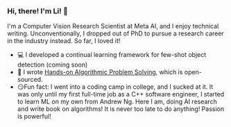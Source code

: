 ### Hi, there! I'm Li! :wave:
I'm a Computer Vision Research Scientist at Meta AI, and I enjoy technical writing. Unconventionally, I dropped out of PhD to pursue a research career in the industry instead. So far, I loved it!
* :computer: I developed a continual learning framework for few-shot object detection (coming soon)
* :memo: I wrote [Hands-on Algorithmic Problem Solving](https://github.com/liyin2015/Hands-on-Algorithmic-Problem-Solving), which is open-sourced.
* :smirk:Fun fact: I went into a coding camp in college, and I sucked at it. It was only until my first full-time job as a C++ software engineer, I started to learn ML on my own from Andrew Ng. Here I am, doing AI research and write book on algorithms! It is never too late to do anything! Passion is powerful!
<!---https://www.webfx.com/tools/emoji-cheat-sheet/*/--->



